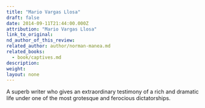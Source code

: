 ```yaml
---
title: "Mario Vargas Llosa"
draft: false
date: 2014-09-11T21:44:00.000Z
attribution: "Mario Vargas Llosa"
link_to_original:
nd_author_of_this_review:
related_author: author/norman-manea.md
related_books:
  - book/captives.md
description:
weight:
layout: none
---
```

A superb writer who gives an extraordinary testimony of a rich and dramatic life under one of the most grotesque and ferocious dictatorships.

